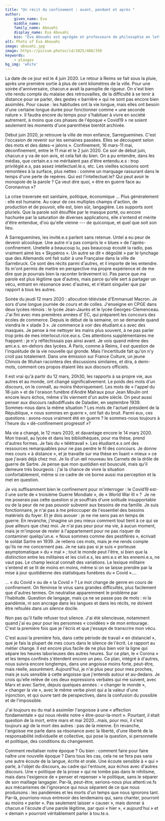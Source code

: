 ```yaml
---
title: "Un récit du confinement : avant, pendant et après "
author:
    given_name: Éva
    middle_name: 
    family_name: Abouahi
    display_name: Éva Abouahi
    bio: "Éva Abouahi est agrégée et professeure de philosophie en lettres supérieures et en classes préparatoires aux écoles de commerce (« Classes Préparatoires aux Grandes Écoles ») à Reims. Elle prépare une thèse sur « La notion de salut chez Sartre » à l’E.N.S. et à Sorbonne Université sous la direction de Marc Crépon et de Jean-François Louette"
alt: Photo of Éva Abouahi
image: abouahi.jpg
image: https://picsum.photos/id/1025/480/350
keywords:
    - plauges
bg_img: 'white'
---
```


La date de ce jour est le 4 juin 2020. Le retour à Reims se fait sous la pluie, après une première sortie à plus de cent kilomètres de la ville. Pour une soirée d'anniversaire, chacun.e avait la panoplie de rigueur. On s'est bien vite rendu compte du malaise des retrouvailles, de la difficulté à se tenir à distance pour se parler, des gestes « barrière » qui ne sont pas encore bien assimilés. Pour cause : les habitudes ont la vie longue, mais elles ont besoin d'une certaine longue durée pour fonctionner comme « une seconde nature ». Il faudra encore du temps pour s'habituer à vivre en société autrement, à moins que ces phases de l'époque « Covid19 » ne soient seulement les moments d'une parenthèse bientôt archivée.

Début juin 2020, je retrouve la ville de mon enfance, Sarreguemines. C'est l'occasion de revenir sur les semaines passées. Elles se découpent selon des mots et des dates-« jalons ». Confinement, 16 mars-11 mai, déconfinement, entre le 11 mai et le 2 juin 2020. Ce soir de début juin, chacun.e y va de son avis, et cela fait du bien. On a pu entendre, dans les médias, que certain.e.s ne méritaient pas d'être entendu.e.s : trop privilégié.e.s, pas assez intellectuel.le.s, etc. Les vieilles scissions sont remontées à la surface, plus nettes : comme un marquage rassurant dans le temps d'une perte de repères. Qui est l'intellectuel.le? Qui peut avoir le monopole de la parole ? Ça veut dire quoi, « être en guerre face au Coronavirus »?

La crise traversée est sanitaire, politique, économique ... Plus généralement : elle est humaine. Au cœur de ces multiples champs d'action, de production et de pouvoir, elle est, bien sûr, langagière. Les supports sont pluriels. Que la parole soit étouffée par le masque porté, ou encore hachurée par la saturation de diverses applications, elle s'entend et mérite d'être entendue, d'où qu'elle vienne --- de quiconque, et quel que soit son lieu.

À Sarreguemines, les invité.e.s parlent sans retenue. Untel a eu peur de devenir alcoolique. Une autre n'a pas compris le « blues » de l'après-confinement. Unetelle a beaucoup lu, pas beaucoup écouté la radio, pas vraiment aimé les « Skypéros ». Un autre se dit « dégoûté » par le lynchage que des Allemands ont fait subir à une Française dans la ville de Sarrebruck. Ce sont des récits parmi d'autres, et il importe de les entendre. Ils m'ont permis de mettre en perspective ma propre expérience et de me dire que je pourrais bien la raconter brièvement ici. Pas parce que ma parole est plus légitime que d'autres, mais parce qu'elle sert à partager un vécu, entrant en résonance avec d'autres, et n'étant singulier que par rapport à tous les autres.

Soirée du jeudi 12 mars 2020 : allocution télévisée d'Emmanuel Macron. Je sors d'une longue journée de cours et de colles. J'enseigne en CPGE dans deux lycées rémois : le lycée Jean-Jaurès et le lycée Georges-Clemenceau. J'ai fini avec mes premières années d' EC, qui préparent les concours des écoles de commerce. Depuis le début de la semaine, on se demande quand viendra le « stade 3 ». Je commence à voir des étudiant.e.s avec des masques. Je pense à me nettoyer les mains plus souvent, à ne pas parler trop près de mes interlocut.rice.eur.s. Ces attentions supplémentaires me frappent : je n'y réfléchissais pas ainsi avant. Je vois quand même des ami.e.s. en-dehors des lycées. À Paris, comme à Reims, il est question de l'inquiétude de la vie nouvelle qui gronde. Mais l'incertitude fait qu'on n'y croit pas totalement. Dans une émission sur France Culture, un jeune Chinois de Wuhan racontera des discussions similaires, et dira, à demi-mots, comment ces propos étaient liés aux discours officiels.

Il est vrai qu'à partir du 12 mars, 20h30, les rapports à sa propre vie, aux autres et au monde, ont changé significativement. Le poids des mots d'un discours, on le connaît, au moins théoriquement. Les mots de « l'appel du 18-juin » et de l'oraison funèbre d'André Malraux pour Jean Moulin ont encore leurs échos, même s'ils viennent d'un autre siècle. On peut aussi penser aux discours radiodiffusés de Daladier, en septembre 1939. Sommes-nous dans la même situation ? Les mots de l'actuel président de la République, « nous sommes en guerre », ont fait du bruit. Parmi eux, ces questions : avons-nous vraiment été en guerre ? le sommes-nous toujours à l'heure du « dé-confinement progressif »?

Ma vie a changé, le 12 mars 2020, et davantage encore le 14 mars 2020. Mon travail, au lycée et dans les bibliothèques, pour ma thèse, prend d'autres formes. Je fais du « télétravail ». Les étudiant.e.s ont des ressources remarquables pour ne pas perdre le fil des concours. Je donne mes cours « à distance », et je travaille sur ma thèse en lisant « mieux » ce que j'avais déjà chez moi. Je lis d'un œil nouveau les Carnets de la drôle de guerre de Sartre. Je pense que mon quotidien est bousculé, mais qu'il demeure très bourgeois : j'ai la chance de vivre la situation confortablement, même si ce cadre de vie borne aussi ma perception et la met en question.

Je vis suffisamment bien le confinement pour m'interroger : le Covid19 est-il une sorte de « troisième Guerre Mondiale », de « World War III » ?  Je ne me poserais pas cette question si je souffrais d'une solitude insupportable ou de la peur de ne pas pouvoir subvenir aux besoins de ma famille. Je suis fonctionnaire, je n'ai pas à me préoccuper de l'essentiel des besoins matériels du foyer. Et je dois avouer : je ne me sens pas en temps de guerre. En revanche, j'imagine un peu mieux comment tout tient à ce qui se joue ailleurs que chez moi. Je n'ai pas peur pour ma vie, à aucun moment, mais je m'impose de rester à l'appartement pour ne pas risquer de contaminer quelqu'un.e. « Nous sommes comme des pestiférés », écrivait le soldat Sartre en 1939. Je retiens ces mots, mais je me rends compte qu'ils ne me concernent pas. Je ne sais pas si je suis « porteuse asymptomatique » du « mal » ; tout le monde peut l'être, si bien que la distinction entre les militaires et les civil.e.s, les ami.e.s et les ennemi.e.s, ne vaut pas. Le champ lexical connaît des variations. Le lexique militaire s'entend et se lit de moins en moins, même si on se laisse prendre par la mise à jour quotidienne des statistiques funèbres du « Covid »....

... « du Covid » ou de « la Covid » ? Le mot change de genre en cours de confinement. On féminise le virus sans grandes difficultés, plus facilement que d'autres termes. On neutralise apparemment le problème par l'habitude. Question de langage, mais ça ne se passe pas de mots : ni la pandémie, ni son ancrage dans les langues et dans les récits, ne doivent être refoulés dans un silence docile.

Non pas qu'il faille refuser tout silence. J'ai été silencieuse, notamment quand j'ai eu peur pour les personnes « covidées » de mon entourage. C'est la première fois que je l'écris et que j'essaye de transcrire mon vécu.

C'est aussi la première fois, dans cette période de travail « en distanciel », que je fais la plupart de mes cours dans le silence de l'écrit. Le rapport au métier change. Il est encore plus facile de ne plus bien voir la ligne qui sépare les heures laborieuses des autres heures. Sur ce plan, le « Corona » et les temps confinés s'étendent encore un peu. Ce plan, intégré à d'autres, nous suivra encore longtemps, dans une angoisse moins forte, peut-être, mais réelle, assurément. Aujourd'hui, je n'ai plus peur pour mes proches, mais je suis sensible à cette angoisse que j'entends autour et au-dedans. Je crois qu'elle relève de ces deux expressions verbales qui me suivent, avec Marx et avec Sartre, depuis quelques années : « changer le monde », « changer la vie », avec le même verbe pivot qui a la valeur d'une injonction, et qui ouvre tant de perspectives, dans la confusion du possible et de l'impossible.

J'ai toujours eu du mal à assimiler l'angoisse à une « affection fondamentale » qui nous révèle notre « être-pour-la-mort ». Pourtant, il était question de la mort, entre mars et mai 2020...mais, pour moi, il s'est toujours agi de la mort des autres : pas de la mienne. En revanche, l'angoisse me parle dans sa résonance avec la liberté, d'une liberté de la responsabilité individuelle et collective, qui pose la question, si personnelle et politique, des conditions du changement.

Comment revitaliser notre époque ? Ou bien : comment faire pour faire naître une nouvelle époque ? Dans tous les cas, cela ne se fera pas sans une autre écoute de la langue, écrite et orale. Une écoute sensible à « qui » parle, à l'objet du discours, au cadre qui l'entoure, aux échos avec d'autres discours. Une « politique de la prose » qui ne tombe pas dans le nihilisme, mais dans l'exigence de « penser et repenser » le politique, sans le séparer de son maillage langagier. Par-là, peut-être, serions-nous plus attenti.ve.fs aux mécanismes de l'ignorance qui nous séparent de ce que nous produisons : les pandémies et les morts d'un temps que nous ignorons tant. Par-là, pourrions-nous entrevoir des lendemains qui, sans chanter, pourront au moins « parler ». Pas seulement laisser « causer », mais donner à chacun.e l'écoute d'une parole légitime, par quoi « hier », « aujourd'hui » et « demain » pourront véritablement parler à tou.te.s.